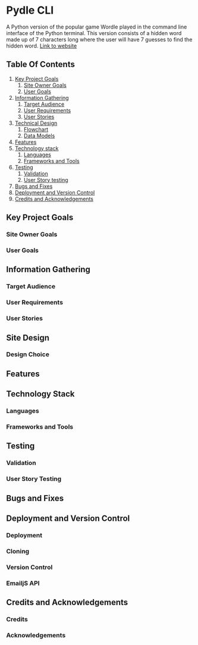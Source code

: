 # Pydle CLI
A Python version of the popular game Wordle played in the command line
interface of the Python terminal. This version consists of a hidden word made
up of 7 characters long where the user will have 7 guesses to find the hidden
word. [Link to website](https://pydle-cli.herokuapp.com/)


## Table Of Contents

1. [Key Project Goals](#key-project-goals)
    1. [Site Owner Goals](#site-owner-goals)
    2. [User Goals](#user-goals)
2. [Information Gathering](#information-gathering)
    1. [Target Audience](#target-audience)
    2. [User Requirements](#user-requirements)
    3. [User Stories](#user-stories)
3. [Technical Design](#technical-design)
    1. [Flowchart](#flowchart)
    2. [Data Models](#data-models)
4. [Features](#features)
5. [Technology stack](#technology-stack)
    1. [Languages](#languages)
    2. [Frameworks and Tools](#frameworks-and-tools)
6. [Testing](#testing)
    1. [Validation](#validation)
    5. [User Story testing](#user-story-testing)
7. [Bugs and Fixes](#bugs-and-fixes)
8. [Deployment and Version Control](#deployment-and-version-control)
9. [Credits and Acknowledgements](#credits-and-acknowledgements)

## Key Project Goals

### Site Owner Goals


### User Goals


## Information Gathering

### Target Audience


### User Requirements


### User Stories


## Site Design


### Design Choice


## Features


## Technology Stack

### Languages


### Frameworks and Tools


## Testing

### Validation


### User Story Testing


## Bugs and Fixes



## Deployment and Version Control

### Deployment


### Cloning


### Version Control


### EmailjS API


## Credits and Acknowledgements

### Credits


### Acknowledgements